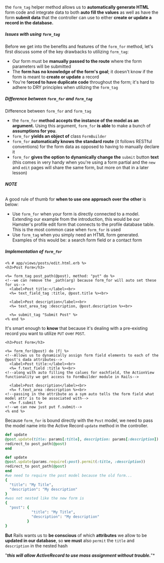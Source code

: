 the `form_tag` helper method allows us to **automatically generate HTML** form code and integrate data to both **auto fill the values** as well as have the form **submit data** that the controller can use to either **create or update a record in the database.**

##### Issues with using `form_tag`

Before we get into the benefits and features of the `form_for` method, let's first discuss some of the key drawbacks to utilizing `form_tag`:

- Our form must be **manually passed to the route** where the form parameters will be submitted
- The **form has no knowledge of the form's goal**; it doesn't know if the form is meant to **create or update** a record
- You're f**orced to have duplicate code** throughout the form; it's hard to adhere to DRY principles when utilizing the `form_tag`

##### Difference between `form_for` and `form_tag`

Difference between `form_for` and `form_tag`

- the `form_for` **method accepts the instance of the model as an argument.** Using this argument, `form_for` **is able** to make a bunch of **assumptions for you**.
- `form_for` **yields an object of** class `FormBuilder`
- `form_for` **automatically knows the standard route** (it follows RESTful conventions) for the form data as opposed to having to manually declare it
- `form_for` **gives the option to dynamically change the** `submit` button **text** (this comes in very handy when you're using a form partial and the `new` and `edit` pages will share the same form, but more on that in a later lesson)

###### **NOTE**

A good rule of thumb for **when to use one approach over the other** is below:

- Use `form_for` when your form is directly connected to a model. Extending our example from the introduction, this would be our Hamster's profile edit form that connects to the profile database table. This is the most common case when `form_for` is used
- Use `form_tag` when you simply need an HTML form generated. Examples of this would be: a search form field or a contact form

##### Implementation of `form_for`

```erb
<% # app/views/posts/edit.html.erb %>
<h3>Post Form</h3>
 
<%= form_tag post_path(@post), method: "put" do %>
<!--we can remove the _path(arg) because form_for will auto set these for us-->
  <label>Post title:</label><br>
  <%= text_field_tag :title, @post.title %><br>
 
  <label>Post description</label><br>
  <%= text_area_tag :description, @post.description %><br>
 
  <%= submit_tag "Submit Post" %>
<% end %>
```

It's smart enough to **know** that because it's dealing with a pre-existing record you want to utilize `PUT` over `POST`.

```erb
<h3>Post Form</h3>
 
<%= form_for(@post) do |f| %>
<!--Allows us to dynamically assign form field elements to each of the @post's dada attributes-->
  <label>Post title:</label><br>
  <%= f.text_field :title %><br>
<!--along with auto filling the calues for eachfield, the ActionView functionality we get access to FormBuilder module in Rails-->
 
  <label>Post description</label><br>
  <%= f.text_area :description %><br>
<!--passing in the attribute as a sym auto tells the form field what model attr is to be associated with-->
  <%= f.submit %>
<!--we can now just put f.submit-->
<% end %>
```

Because `form_for` is bound directly with the `Post` model, we need to pass the model name into the Active Record `update` method in the controller. 

```ruby
def update
@post.update(title: params[:title], description: params[:description])
redirect_to post_path(@post)
end

def update
@post.update(params.require(:post).permit(:title, :description))
redirect_to post_path(@post)
end
#we need to require the post model because the old form...
{
  "title": "My Title",
  "description": "My description"
}
#was not nested like the new form is
{
  "post": {
            "title": "My Title",
            "description": "My description"
          }
}
```

**But** Rails wants us to **be conscious** of which **attributes** we allow to be **updated in our database**, so **we must** also `permit` the `title` and `description` in the nested hash

"***this will allow ActiveRecord to use mass assignment without trouble.***"*